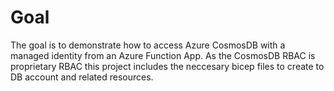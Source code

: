 # Goal
The goal is to demonstrate how to access Azure CosmosDB with a managed identity from an Azure Function App.
As the CosmosDB RBAC is proprietary RBAC this project includes the neccesary bicep files to create to DB account and related resources.


